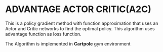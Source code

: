 # ADVANTAGE ACTOR CRITIC(A2C)

This is  a policy gradient method with function approximation that uses an Actor and Critic networks to find the optimal policy. This algorithm uses advantage function as loss function. 

The Algorithm is implemented in **Cartpole** gym environment 



